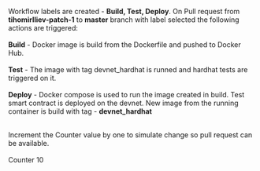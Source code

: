 Workflow labels are created - **Build, Test, Deploy**. On Pull request from **tihomirIliev-patch-1** to **master** branch with label selected the following actions are triggered:<br><br>
**Build** - Docker image is build from the Dockerfile and pushed to Docker Hub.<br><br>
**Test** - The image with tag devnet_hardhat is runned and hardhat tests are triggered on it.<br><br>
**Deploy** - Docker compose is used to run the image created in build. Test smart contract is deployed on the devnet. New image from the running container is build with tag - **devnet_hardhat**<br><br>

Increment the Counter value by one to simulate change so pull request can be available.<br><br>
Counter 10

